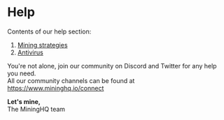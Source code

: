 # Help

Contents of our help section:

1. <a class="text-info" href="/help/mining-strategies">Mining strategies</a>
2. <a class="text-info" href="/help/antivirus">Antivirus</a>


You're not alone, join our community on Discord and Twitter for any help you need.<br />
All our community channels can be found at <a target="_blank" class="text-info" href="https://www.mininghq.io/connect">https://www.mininghq.io/connect  <i class="fa fa-fw fa-external-link"></i></a>

**Let's mine,**<br />
The MiningHQ team
